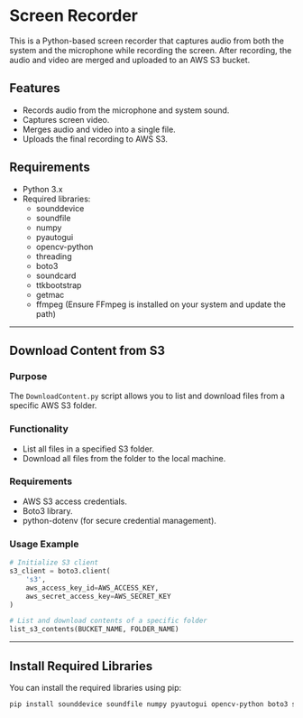 # Screen Recorder  

This is a Python-based screen recorder that captures audio from both the system and the microphone while recording the screen. After recording, the audio and video are merged and uploaded to an AWS S3 bucket.  

## Features  
- Records audio from the microphone and system sound.  
- Captures screen video.  
- Merges audio and video into a single file.  
- Uploads the final recording to AWS S3.  

## Requirements  
- Python 3.x  
- Required libraries:  
  - sounddevice  
  - soundfile  
  - numpy  
  - pyautogui  
  - opencv-python  
  - threading  
  - boto3  
  - soundcard  
  - ttkbootstrap  
  - getmac  
  - ffmpeg (Ensure FFmpeg is installed on your system and update the path)  

---

## Download Content from S3  

### Purpose  
The `DownloadContent.py` script allows you to list and download files from a specific AWS S3 folder.  

### Functionality  
- List all files in a specified S3 folder.  
- Download all files from the folder to the local machine.  

### Requirements  
- AWS S3 access credentials.  
- Boto3 library.  
- python-dotenv (for secure credential management).  

### Usage Example  
```python
# Initialize S3 client
s3_client = boto3.client(
    's3',
    aws_access_key_id=AWS_ACCESS_KEY,
    aws_secret_access_key=AWS_SECRET_KEY
)

# List and download contents of a specific folder
list_s3_contents(BUCKET_NAME, FOLDER_NAME)
```

---

## Install Required Libraries  
You can install the required libraries using pip:  
```bash
pip install sounddevice soundfile numpy pyautogui opencv-python boto3 soundcard ttkbootstrap getmac
```
